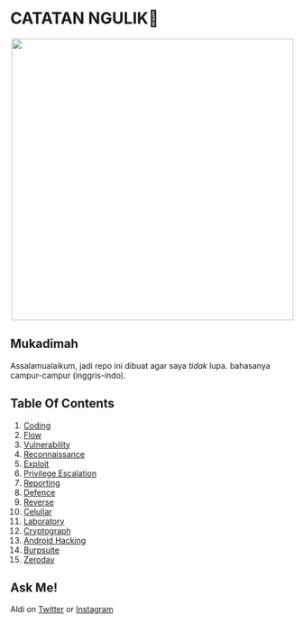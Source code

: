 # CATATAN NGULIK:rocket:

<p align="center"><img src="https://user-images.githubusercontent.com/52058660/89849631-14093c80-dbb3-11ea-9e04-a67d5758b904.jpg" width="500"></p>

## Mukadimah
Assalamualaikum, jadi repo ini dibuat agar saya *tidak* lupa. bahasanya campur-campur (inggris-indo).

## Table Of Contents
1. [Coding](https://github.com/acvn/catngul/blob/master/code.md)
2. [Flow](https://github.com/acvn/b3lajar/blob/master/Flow.md)
3. [Vulnerability](https://github.com/acvn/b3lajar/blob/master/vuln)
4. [Reconnaissance](https://github.com/acvn/b3lajar/blob/master/rekon)
5. [Exploit](https://github.com/aldisat/catngul/blob/master/exploit.md)
6. [Privilege Escalation](https://github.com/aldisat/catngul/blob/master/escalation.md)
7. [Reporting](https://github.com/aldisat/catngul/blob/master/reporting.md)
8. [Defence](https://github.com/aldisat/catngul/blob/master/defense.md)
9. [Reverse](https://github.com/aldisat/catngul/blob/master/reverse.md)
10. [Celullar](https://github.com/aldisat/catngul/blob/master/cellular.md)
11. [Laboratory](https://github.com/acvn/b3lajar/blob/master/lab)
12. [Cryptograph](https://github.com/acvn/b3lajar/blob/master/crypto.md)
13. [Android Hacking](https://github.com/acvn/b3lajar/blob/master/android-hacking.md)
14. [Burpsuite](https://github.com/acvn/catngul/blob/master/burp.md)
15. [Zeroday](https://github.com/aldisat/catngul/blob/master/zeroday.md)
   
## Ask Me!
Aldi on [Twitter](https://twitter.com/aldi__satria) or [Instagram](https://www.instagram.com/aldi___satria/)
